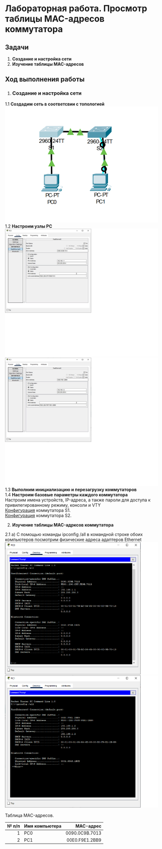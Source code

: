 # Лабораторная работа. Просмотр таблицы MAC-адресов коммутатора
## Задачи
1. **Создание и настройка сети**
2. **Изучение таблицы MAC-адресов**
## Ход выполнения работы
1. ### Создание и настройка сети
1.1 **Создадим сеть в соответсвии с топологией** ![](pic/1.1_topology.png)  
1.2 **Настроим узлы PC**  ![](pic/PC0_setting.jpg)  
![](pic/PC1_setting.jpg)  
1.3 **Выполним инициализацию и перезагрузку коммутаторов**  
1.4 **Настроим базовые параметры каждого коммутатора**  
Настроим имена устройств, IP-адреса, а также пароли для доступа к привилегированному режиму, консоли и VTY  
[Конфигурация](config/base_setting_S1) коммутатора S1.  
[Конфигурация](config/base_setting_S2) коммутатора S2.  
  
2. **Изучение таблицы MAC-адрксов коммутатора** 

2.1 a) С помощью команды ipconfig /all в командной строке обоих компьютеров посмотрим физические адреса адаптеров Ethernet  
![](pic/2.1_MAC_PC0.png) 
![](pic/2.1_MAC_PC1.png)

Таблица MAC-адресов.

| № п/п |Имя компьютера  | MAC-адрес      | 
|------:|:---------------|---------------:|
|    1  | PC0            | 0090.0C9B.7013 | 
|    2  | PC1            | 00E0.F9E1.2BB9 | 
